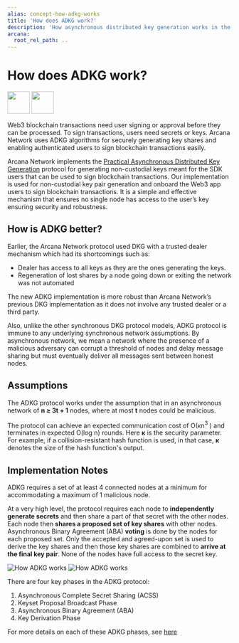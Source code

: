 ```yaml
---
alias: concept-how-adkg-works
title: 'How does ADKG work?'
description: 'How asynchronous distributed key generation works in the Arcana Network.'
arcana:
  root_rel_path: ..
---
```


# How does ADKG work?

<img src="/img/icons/i_dkg_light.png#only-light" width="50"/>
<img src="/img/icons/i_dkg_dark.png#only-dark" width="50"/>

Web3 blockchain transactions need user signing or approval before they can be processed. To sign transactions, users need secrets or keys. Arcana Network uses ADKG algorithms for securely generating key shares and enabling authenticated users to sign blockchain transactions easily.

Arcana Network implements the [Practical Asynchronous Distributed Key Generation](https://eprint.iacr.org/2021/1591.pdf) protocol for generating non-custodial keys meant for the SDK users that can be used to sign blockchain transactions. Our implementation is used for non-custodial key pair generation and onboard the Web3 app users to sign blockchain transactions. It is a simple and effective mechanism that ensures no single node has access to the user’s key ensuring security and robustness.

## How is ADKG better?

Earlier, the Arcana Network protocol used DKG with a trusted dealer mechanism which had its shortcomings such as:

- Dealer has access to all keys as they are the ones generating the keys.
- Regeneration of lost shares by a node going down or exiting the network was not automated

The new ADKG implementation is more robust than Arcana Network’s previous DKG implementation as it does not involve any trusted dealer or a third party.

Also, unlike the other synchronous DKG protocol models, ADKG protocol is immune to any underlying synchronous network assumptions. By asynchronous network, we mean a network where the presence of a malicious adversary can corrupt a threshold of nodes and delay message sharing but must eventually deliver all messages sent between honest nodes.

## Assumptions

The ADKG protocol works under the assumption that in an asynchronous network of **n ≥ 3t + 1** nodes, where at most **t** nodes could be malicious.

The protocol can achieve an expected communication cost of O(κn$^3$ ) and terminates in expected O(log n) rounds. Here **κ** is the security parameter. For example, if a collision-resistant hash function is used, in that case, **κ** denotes the size of the hash function's output.

## Implementation Notes

ADKG requires a set of at least 4 connected nodes at a minimum for accommodating a maximum of 1 malicious node.

At a very high level, the protocol requires each node to **independently generate secrets** and then share a part of that secret with the other nodes. Each node then **shares a proposed set of key shares** with other nodes. Asynchronous Binary Agreement (ABA) **voting** is done by the nodes for each proposed set. Only the accepted and agreed-upon set is used to derive the key shares and then those key shares are combined to **arrive at the final key pair**. None of the nodes have full access to the secret key.

<img alt="How ADKG works" src="/img/diagrams/d_concept_how_adkg_works_light.png#only-light"/>
<img alt="How ADKG works" src="/img/diagrams/d_concept_how_adkg_works_dark.png#only-dark"/>

There are four key phases in the ADKG protocol:

1. Asynchronous Complete Secret Sharing (ACSS)
2. Keyset Proposal Broadcast Phase
3. Asynchronous Binary Agreement (ABA)
4. Key Derivation Phase

For more details on each of these ADKG phases, see [here](https://www.notion.so/arcananetwork/ADKG-Implementation-Note-c3ea5a7dd16a451e927dbc0c38707ec2?pvs=4)